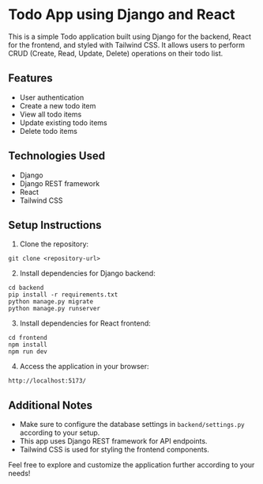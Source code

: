 # Todo App using Django and React

This is a simple Todo application built using Django for the backend, React for the frontend, and styled with Tailwind CSS. It allows users to perform CRUD (Create, Read, Update, Delete) operations on their todo list.

## Features
- User authentication
- Create a new todo item
- View all todo items
- Update existing todo items
- Delete todo items

## Technologies Used
- Django
- Django REST framework
- React
- Tailwind CSS

## Setup Instructions
1. Clone the repository:
```
git clone <repository-url>
```

2. Install dependencies for Django backend:
```
cd backend
pip install -r requirements.txt
python manage.py migrate
python manage.py runserver
```

3. Install dependencies for React frontend:
```
cd frontend
npm install
npm run dev
```

4. Access the application in your browser:
```
http://localhost:5173/
```

## Additional Notes
- Make sure to configure the database settings in `backend/settings.py` according to your setup.
- This app uses Django REST framework for API endpoints.
- Tailwind CSS is used for styling the frontend components.

Feel free to explore and customize the application further according to your needs!
